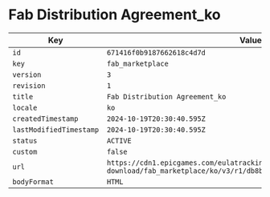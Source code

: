 # Fab Distribution Agreement_ko

| Key | Value |
| --- | ----- |
| `id` | `671416f0b9187662618c4d7d` |
| `key` | `fab_marketplace` |
| `version` | `3` |
| `revision` | `1` |
| `title` | `Fab Distribution Agreement_ko` |
| `locale` | `ko` |
| `createdTimestamp` | `2024-10-19T20:30:40.595Z` |
| `lastModifiedTimestamp` | `2024-10-19T20:30:40.595Z` |
| `status` | `ACTIVE` |
| `custom` | `false` |
| `url` | `https://cdn1.epicgames.com/eulatracking-download/fab_marketplace/ko/v3/r1/db8b2ef967998b00fd3f0f4fa206a2d1.pdf` |
| `bodyFormat` | `HTML` |
